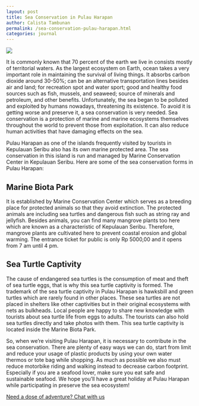 ```yaml
---
layout: post
title: Sea Conservation in Pulau Harapan
author: Calista Tambunan
permalink: /sea-conservation-pulau-harapan.html
categories: journal
---
```


<img class="img-responsive post-feat-img" src="https://i.imgur.com/eaJjets.jpg" />

It is commonly known that 70 percent of the earth we live in consists mostly of territorial waters. As the largest ecosystem on Earth, ocean takes a very important role in maintaining the survival of living things. It absorbs carbon dioxide around 30-50%; can be an alternative transportation lines besides air and land; for recreation spot and water sport; good and healthy food sources such as fish, mussels, and seaweed; source of minerals and petroleum, and other benefits. Unfortunately, the sea began to be polluted and exploited by humans nowadays, threatening its existence. To avoid it is getting worse and preserve it, a sea conservation is very needed. Sea conservation is a protection of marine and marine ecosystems themselves throughout the world to prevent those from exploitation. It can also reduce human activities that have damaging effects on the sea. 

Pulau Harapan as one of the islands frequently visited by tourists in Kepulauan Seribu also has its own marine protected area. The sea conservation in this island is run and managed by Marine Conservation Center in Kepulauan Seribu. Here are some of the sea conservation forms in Pulau Harapan:
## Marine Biota Park
It is established by Marine Conservation Center which serves as a breeding place for protected animals so that they avoid extinction. The protected animals are including sea turtles and dangerous fish such as string ray and jellyfish. Besides animals, you can find many mangrove plants too here which are known as a characteristic of Kepulauan Seribu. Therefore, mangrove plants are cultivated here to prevent coastal erosion and global warming. The entrance ticket for public is only Rp 5000,00 and it opens from 7 am until 4 pm. 
## Sea Turtle Captivity
The cause of endangered sea turtles is the consumption of meat and theft of sea turtle eggs, that is why this sea turtle captivity is formed. The trademark of the sea turtle captivity in Pulau Harapan is hawksbill and green turtles which are rarely found in other places. These sea turtles are not placed in shelters like other captivities but in their original ecosystems with nets as bulkheads. Local people are happy to share new knowledge with tourists about sea turtle life from eggs to adults. The tourists can also hold sea turtles directly and take photos with them. This sea turtle captivity is located inside the Marine Biota Park. 

So, when we’re visiting Pulau Harapan, it is necessary to contribute in the sea conservation. There are plenty of easy ways we can do, start from limit and reduce your usage of plastic products by using your own water thermos or tote bag while shopping. As much as possible we also must reduce motorbike riding and walking instead to decrease carbon footprint. Especially if you are a seafood lover, make sure you eat safe and sustainable seafood. We hope you’ll have a great holiday at Pulau Harapan while participating in preserve the sea ecosystem!

<a href="https://web.whatsapp.com/send?phone={{site.wa}}&text=Hi%20E-Nyelam,%20i%20need%20info%20for%20dive%20spot" class="cta--in--page">Need a dose of adventure? Chat with us</a>

